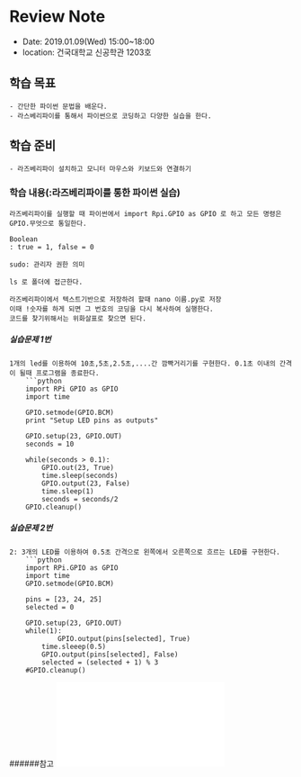 # Review Note

- Date: 2019.01.09(Wed) 15:00~18:00
- location: 건국대학교 신공학관 1203호

## 학습 목표

	- 간단한 파이썬 문법을 배운다.
	- 라스베리파이를 통해서 파이썬으로 코딩하고 다양한 실습을 한다.

## 학습 준비

	- 라즈베리파이 설치하고 모니터 마우스와 키보드와 연결하기

### 학습 내용(:라즈베리파이를 통한 파이썬 실습)
	
	라즈베리파이를 실행할 때 파이썬에서 import Rpi.GPIO as GPIO 로 하고 모든 명령은 GPIO.무엇으로 통일한다.
	
	Boolean
	: true = 1, false = 0

	sudo: 관리자 권한 의미

	ls 로 폴더에 접근한다.

	라즈베리파이에서 텍스트기반으로 저장하려 할때 nano 이름.py로 저장
	이때 !숫자를 하게 되면 그 번호의 코딩을 다시 복사하여 실행한다.
	코드를 찾기위해서는 위화살표로 찾으면 된다.

##### 실습문제 1번
	1개의 led를 이용하여 10초,5초,2.5초,....간 깜빡거리기를 구현한다. 0.1초 이내의 간격이 될때 프로그램을 종료한다.
		```python
		import RPi GPIO as GPIO
		import time

		GPIO.setmode(GPIO.BCM)
		print "Setup LED pins as outputs"

		GPIO.setup(23, GPIO.OUT)
		seconds = 10
		
		while(seconds > 0.1):
			GPIO.out(23, True)
			time.sleep(seconds)
			GPIO.output(23, False)
			time.sleep(1)
			seconds = seconds/2
		GPIO.cleanup()


##### 실습문제 2번	
	2: 3개의 LED를 이용하여 0.5초 간격으로 왼쪽에서 오른쪽으로 흐르는 LED를 구현한다.
		```python
		import RPi.GPIO as GPIO
		import time
		GPIO.setmode(GPIO.BCM)

		pins = [23, 24, 25]
		selected = 0

		GPIO.setup(23, GPIO.OUT)
		while(1):
				GPIO.output(pins[selected], True)
			time.sleeep(0.5)
			GPIO.output(pins[selected], False)
			selected = (selected + 1) % 3
		#GPIO.cleanup()

######참고
![pdf자료](Raspberry_PI_1주차.pdf)
